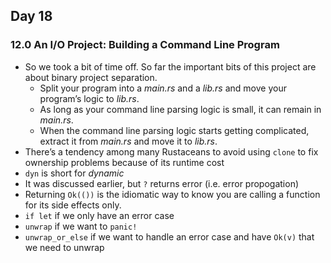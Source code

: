 ## Day 18

### 12.0 An I/O Project: Building a Command Line Program
- So we took a bit of time off. So far the important bits of this project are about binary project separation.
	- Split your program into a _main.rs_ and a _lib.rs_ and move your program’s logic to _lib.rs_.
	- As long as your command line parsing logic is small, it can remain in _main.rs_.
	- When the command line parsing logic starts getting complicated, extract it from _main.rs_ and move it to _lib.rs_.
- There’s a tendency among many Rustaceans to avoid using `clone` to fix ownership problems because of its runtime cost
- `dyn` is short for *dynamic*
-  It was discussed earlier, but `?` returns error (i.e. error propogation)
-  Returning `Ok(())` is the idiomatic way to know you are calling a function for its side effects only.
-  `if let` if we only have an error case
-  `unwrap` if we want to `panic!`
-  `unwrap_or_else` if we want to handle an error case and have `Ok(v)` that we need to unwrap